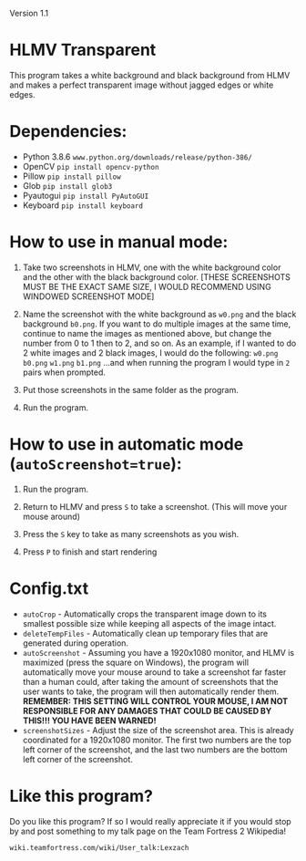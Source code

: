 Version 1.1

# HLMV Transparent
This program takes a white background and black background from HLMV and makes a perfect transparent image without jagged edges or white edges.

# Dependencies:

- Python 3.8.6 `www.python.org/downloads/release/python-386/`
- OpenCV `pip install opencv-python`
- Pillow `pip install pillow`
- Glob `pip install glob3`
- Pyautogui `pip install PyAutoGUI`
- Keyboard `pip install keyboard`

# How to use in manual mode:

1. Take two screenshots in HLMV, one with the white background color and the other with the black background color. [THESE SCREENSHOTS MUST BE THE EXACT SAME SIZE, I WOULD RECOMMEND USING WINDOWED SCREENSHOT MODE]

2. Name the screenshot with the white background as `w0.png` and the black background `b0.png`. If you want to do multiple images at the same time, continue to name the images as mentioned above, but change the number from 0 to 1 then to 2, and so on.
As an example, if I wanted to do 2 white images and 2 black images, I would do the following:
`w0.png`
`b0.png`
`w1.png`
`b1.png`
...and when running the program I would type in `2` pairs when prompted.

3. Put those screenshots in the same folder as the program.

4. Run the program.

# How to use in automatic mode (`autoScreenshot=true`):

1. Run the program.

2. Return to HLMV and press `S` to take a screenshot. (This will move your mouse around)

3. Press the `S` key to take as many screenshots as you wish.

4. Press `P` to finish and start rendering

# Config.txt
- `autoCrop` - Automatically crops the transparent image down to its smallest possible size while keeping all aspects of the image intact.
- `deleteTempFiles` - Automatically clean up temporary files that are generated during operation.
- `autoScreenshot` - Assuming you have a 1920x1080 monitor, and HLMV is maximized (press the square on Windows), the program will automatically move your mouse around to take a screenshot far faster than a human could, after taking the amount of screenshots that the user wants to take, the program will then automatically render them. **REMEMBER: THIS SETTING WILL CONTROL YOUR MOUSE, I AM NOT RESPONSIBLE FOR ANY DAMAGES THAT COULD BE CAUSED BY THIS!!! YOU HAVE BEEN WARNED!**
- `screenshotSizes` - Adjust the size of the screenshot area. This is already coordinated for a 1920x1080 monitor. The first two numbers are the top left corner of the screenshot, and the last two numbers are the bottom left corner of the screenshot.

# Like this program?
Do you like this program? If so I would really appreciate it if you would stop by and post something to my talk page on the Team Fortress 2 Wikipedia!

```wiki.teamfortress.com/wiki/User_talk:Lexzach```
